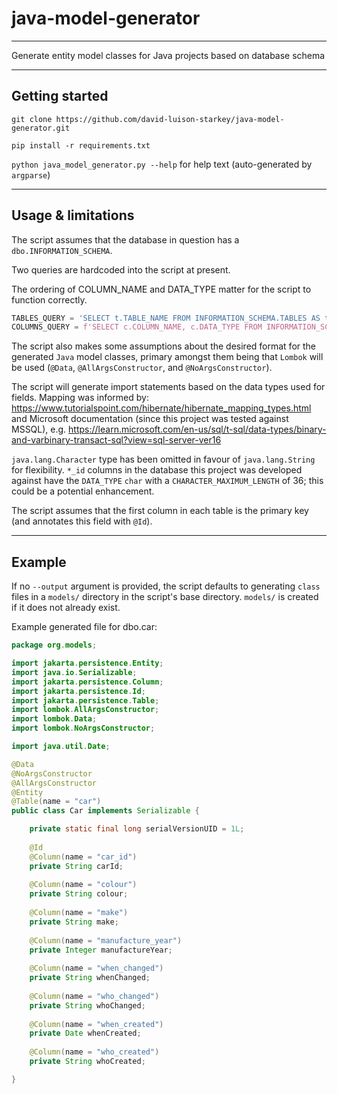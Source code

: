 # java-model-generator

---

Generate entity model classes for Java projects based on database schema

---

## Getting started

`git clone https://github.com/david-luison-starkey/java-model-generator.git` 

`pip install -r requirements.txt`

`python java_model_generator.py --help` for help text (auto-generated by `argparse`)

---

## Usage & limitations

The script assumes that the database in question has a `dbo.INFORMATION_SCHEMA`.

Two queries are hardcoded into the script at present.

The ordering of COLUMN_NAME and DATA_TYPE matter for the script to function correctly.

```python
TABLES_QUERY = 'SELECT t.TABLE_NAME FROM INFORMATION_SCHEMA.TABLES AS t'
COLUMNS_QUERY = f'SELECT c.COLUMN_NAME, c.DATA_TYPE FROM INFORMATION_SCHEMA.COLUMNS AS c WHERE c.TABLE_NAME = \'{{}}\''
```

The script also makes some assumptions about the desired format for the generated `Java` model classes, primary amongst 
them being that `Lombok` will be used (`@Data`, `@AllArgsConstructor`, and `@NoArgsConstructor`).

The script will generate import statements based on the data types used for fields. Mapping was informed by: 
https://www.tutorialspoint.com/hibernate/hibernate_mapping_types.html and Microsoft documentation (since this project 
was tested against MSSQL), e.g. 
https://learn.microsoft.com/en-us/sql/t-sql/data-types/binary-and-varbinary-transact-sql?view=sql-server-ver16

`java.lang.Character` type has been omitted in favour of `java.lang.String` for flexibility. `*_id` columns in the 
database this project was developed against have the `DATA_TYPE` `char` with a `CHARACTER_MAXIMUM_LENGTH` of 36; 
this could be a potential enhancement.

The script assumes that the first column in each table is the primary key (and annotates this field with `@Id`).

---

## Example

If no `--output` argument is provided, the script defaults to generating `class` files in a `models/` directory in the 
script's base directory. `models/` is created if it does not already exist.

Example generated file for dbo.car:

```Java
package org.models;

import jakarta.persistence.Entity;
import java.io.Serializable;
import jakarta.persistence.Column;
import jakarta.persistence.Id;
import jakarta.persistence.Table;
import lombok.AllArgsConstructor;
import lombok.Data;
import lombok.NoArgsConstructor;

import java.util.Date;

@Data
@NoArgsConstructor
@AllArgsConstructor
@Entity
@Table(name = "car")
public class Car implements Serializable {

    private static final long serialVersionUID = 1L;
    
    @Id
    @Column(name = "car_id") 
    private String carId;
    
    @Column(name = "colour")
    private String colour;
    
    @Column(name = "make")
    private String make;
    
    @Column(name = "manufacture_year")
    private Integer manufactureYear;
   
    @Column(name = "when_changed") 
    private String whenChanged;
    
    @Column(name = "who_changed") 
    private String whoChanged;
   
    @Column(name = "when_created") 
    private Date whenCreated;
    
    @Column(name = "who_created")
    private String whoCreated;

}
```
